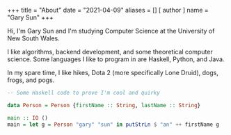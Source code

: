 +++
title = "About"
date = "2021-04-09"
aliases = []
[ author ]
  name = "Gary Sun"
+++


Hi, I'm Gary Sun and I'm studying Computer Science at the University of New South Wales. 

I like algorithms, backend development, and some theoretical computer science. Some languages I like to program in are Haskell, Python, and Java.

In my spare time, I like hikes, Dota 2 (more specifically Lone Druid), dogs, frogs, and pogs.

```hs
-- Some Haskell code to prove I'm cool and quirky

data Person = Person {firstName :: String, lastName :: String}

main :: IO ()
main = let g = Person "gary" "sun" in putStrLn $ "an" ++ firstName g
```
